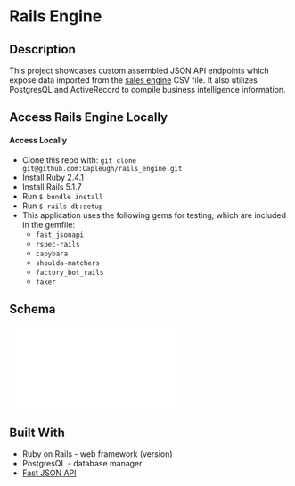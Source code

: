 # Rails Engine

## Description 
This project showcases custom assembled JSON API endpoints which expose data imported from the [sales engine](https://github.com/turingschool-examples/sales_engine/tree/master/data) CSV file. It also utilizes PostgresQL and ActiveRecord to compile business intelligence information.

## Access Rails Engine Locally 

#### Access Locally
* Clone this repo with: `git clone git@github.com:Capleugh/rails_engine.git`
* Install Ruby 2.4.1
* Install Rails 5.1.7
* Run `$ bundle install`
* Run `$ rails db:setup`
* This application uses the following gems for testing, which are included in the gemfile:
   * `fast_jsonapi`
   * `rspec-rails`
   * `capybara`
   * `shoulda-matchers`
   * `factory_bot_rails`
   * `faker`
   
## Schema 
![alt text](rails_engine_schema.pdf)

## Built With
* Ruby on Rails - web framework (version)
* PostgresQL - database manager
* [Fast JSON API](https://github.com/Netflix/fast_jsonapi/blob/master/performance_methodology.md) 


